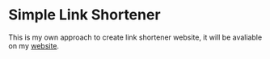 # Simple Link Shortener
This is my own approach to create link shortener website, it will be avaliable on my [website](https://sebaprojects.online/tinyURL).
